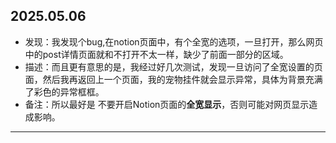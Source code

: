 ## 2025.05.06
- 发现：我发现个bug,在notion页面中，有个全宽的选项，一旦打开，那么网页中的post详情页面就和不打开不太一样，缺少了前面一部分的区域。
- 描述：而且更有意思的是，我经过好几次测试，发现一旦访问了全宽设置的页面，然后我再返回上一个页面，我的宠物挂件就会显示异常，具体为背景充满了彩色的异常框框。
- 备注：所以最好是 不要开启Notion页面的**全宽显示**，否则可能对网页显示造成影响。

---

